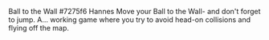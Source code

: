 Ball to the Wall
#7275f6
Hannes
Move your Ball to the Wall- and don't forget to jump. A... working game where you try to avoid head-on collisions and flying off the map.
